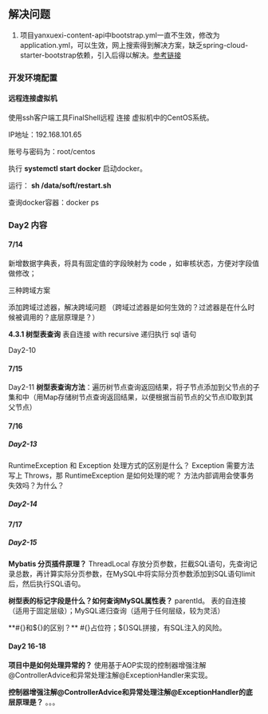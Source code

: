 ## 解决问题

1. 项目yanxuexi-content-api中bootstrap.yml一直不生效，修改为application.yml，可以生效，网上搜索得到解决方案，缺乏spring-cloud-starter-bootstrap依赖，引入后得以解决。[参考链接](https://blog.csdn.net/qq_34871626/article/details/112887269)

### 开发环境配置

#### 远程连接虚拟机

使用ssh客户端工具FinalShell远程 连接 虚拟机中的CentOS系统。

IP地址：192.168.101.65

账号与密码为：root/centos

执行 **systemctl start docker** 启动docker。

运行： **sh /data/soft/restart.sh**  

查询docker容器：docker ps

### Day2 内容

#### 7/14

新增数据字典表，将具有固定值的字段映射为 code ，如审核状态，方便对字段值做修改；

三种跨域方案

添加跨域过滤器，解决跨域问题 （跨域过滤器是如何生效的？过滤器是在什么时候被调用的？底层原理是？）

**4.3.1 树型表查询** 	表自连接	with recursive 递归执行 sql 语句 

Day2-10

#### 7/15

Day2-11 **树型表查询方法**：遍历树节点查询返回结果，将子节点添加到父节点的子集和中（用Map存储树节点查询返回结果，以便根据当前节点的父节点ID取到其父节点）

#### 7/16
##### Day2-13 
RuntimeException 和 Exception 处理方式的区别是什么？ Exception 需要方法写上 Throws，那 RuntimeException 是如何处理的呢？
方法内部调用会使事务失效吗？为什么？
##### Day2-14

#### 7/17
##### Day2-15
**Mybatis 分页插件原理？**
ThreadLocal 存放分页参数，拦截SQL语句，先查询记录总数，再计算实际分页参数，在MySQL中将实际分页参数添加到SQL语句limit后，然后执行SQL语句。

**树型表的标记字段是什么？如何查询MySQL属性表？**
parentId。
表的自连接（适用于固定层级）；MySQL递归查询（适用于任何层级，较为灵活）

**#{}和${}的区别？**
#{}占位符；${}SQL拼接，有SQL注入的风险。

#### Day2 16-18
**项目中是如何处理异常的？**
使用基于AOP实现的控制器增强注解@ControllerAdvice和异常处理注解@ExceptionHandler来实现。

**控制器增强注解@ControllerAdvice和异常处理注解@ExceptionHandler的底层原理是？**
。。。
